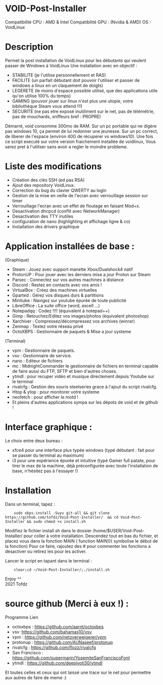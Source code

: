 # VOID-Post-Installer

Compatibilité CPU : AMD & Intel
Compatibilité GPU : (Nvidia & AMD)
OS : VoidLinux

# Description

Permet la post installation de VoidLinux pour les débutants qui veulent passer de Windows à VoidLinux
Une installation avec en objectif : 

- STABILITE (je l'utilise personnellement et RAS)
- FACILITE (un parfait débutant doit pouvoir l'utiliser et passer de windows a linux en un claquement de doigts)
- LEGERETE (le moins d'espace possible utilisé, que des applications utile qu'on utilise 100% du temps)
- GAMING (pouvoir jouer sur linux n'est plus une utopie, votre bibliothèque Steam vous attend !!!)
- SECURITE (ne pas etre exposé inutiliment sur le net, pas de télémétrie, pas de mouchards, sniffeurs bref : PROPRE)

Démarré, void consomme 300mo de RAM.
Sur un pc portable qui ne digère pas windows 10, ça permet de lui redonner une jeunesse.
Sur un pc correct, de liberer de l'espace (environ 40G de récuperer vs windows10).
Une fois ce script executé sur votre version fraichement installée de voidlinux,
Vous serez pret à l'utiliser sans avoir a regler le moindre probleme.

# Liste des modifications 

- Création des clés SSH (ed pas RSA)
- Ajout des repository VoidLinux.
- Correction du bug du clavier QWERTY au login
- Gestion de la mise en veille de l'ecran avec verrouillage session sur timer
- Verrouillage l'ecran avec un effet de floutage en faisant Mod+x.
- Desactivation dhcpcd (conflit avec NetworkManager)
- Desactivation des TTY inutiles
- configuration de nano (highlighting et affichage ligne & co)
- Installation des drivers graphique

# Application installées de base :

(Graphique)

- Steam		: Jouez avec support manette Xbox/Dualshock4 natif
- ProtonUP	: Pour jouer avec les derniers mise a jour Proton sur Steam
- Parsec	: Connectez sur vos autres machines à distance
- Discord	: Restez en contacts avec vos amis !
- VirtualBox	: Créez des machines virtuelles
- Gparted	: Gérez vos disques durs & partitions 
- Minitube	: Navigez sur youtube épurée de toute publicité
- LibreOffice	: La suite office (word, excell ...)
- Notepadqq	: Codez !!!! (équivalent à notepad++)
- Gimp		: Retouchez/Editez vos images/photos (équivalent photoshop)
- Xarchiver	: Compressez/décompressez vos archives (winrar)
- Zenmap	: Testez votre réseau privé
- OctoXBPS	: Gestionnaire de paquets & Mise a jour systeme

(Terminal)

- vpm 		: Gestionnaire de paquets.
- vsv 		: Gestionnaire de service.
- nano 		: Editeur de fichiers
- mc 		: MidnightCommander le gestionnaire de fichiers en terminal capable de faire aussi du FTP, SFTP et bien d'autres choses.
- ytmdl 	: pour recuper vidéo et musique directement depuis Youtube sur le terminal
- rivalcfg 	: Gestion des souris steelseries grace à l'ajout du script rivalcfg.
- Htop & ytop 	: pour monitorer votre systeme
- neofetch	: pour afficher le motd !
- Et pleins d'autres applications sympa sur les dépots de void et de github !

# Interface graphique : 

Le choix entre deux bureau : 
        
   - xfce4 pour une interface plus typée windows (typé débutant : fait pour se passer du terminal au maximum) 
   - i3 pour une expérience épurée et intuitive (typé Gamer full patate, pour tirer le max de la machine, 
               déjà préconfigurée avec toute l'installation de base, n'hésitez pas à l'essayer !)

# Installation

Dans un terminal, tapez :

        sudo xbps-install -Suyv git-all && git clone https://github.com/tofdz/Void-Post-Installer/  && cd Void-Post-Installer && sudo chmod +x install.sh

Modifiez le fichier install.sh dans le dossier /home/$USER/Void-Post-Installer/ pour coller à votre installation.
Descendez tout en bas du fichier, et placez vous dans la fonction MAIN ( function MAIN(){ symbolise le début de la fonction)
Pour ce faire, rajoutez des # pour commenter les fonctions a desactiver ou retirez les pour les activer.

Lancer le script en tapant dans le terminal : 
        
        clear;cd ~/Void-Post-Installer/;./install.sh

Enjoy ^^  
2021 Tofdz

# source github (Merci à eux !) :

Programme               Lien 

- octoxbps :       https://github.com/aarnt/octoxbps
- vsv :https://github.com/bahamas10/vsv
- vpm :            https://github.com/netzverweigerer/vpm
- protonup :       https://github.com/AUNaseef/protonup
- rivalcfg :       https://github.com/flozz/rivalcfg  
- San Francisco : https://github.com/supermarin/YosemiteSanFranciscoFont  
- ytmdl :         https://github.com/deepjyoti30/ytmdl

Et toutes celles et ceux qui ont laissé une trace sur le net pour permettre aux autres de faire de meme :)
